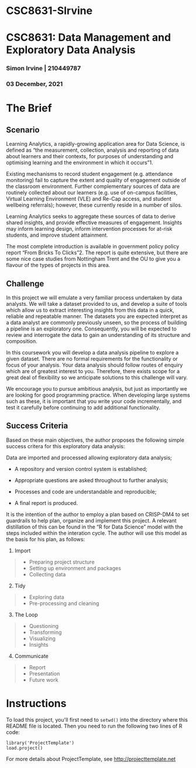 # CSC8631-SIrvine

# CSC8631: Data Management and Exploratory Data Analysis
### Simon Irvine | 210449787
### 03 December, 2021

# The Brief
## Scenario
Learning Analytics, a rapidly-growing application area for Data Science, is defined as “the measurement, collection, analysis and reporting of data about learners and their contexts, for purposes of understanding and optimising learning and the environment in which it occurs”1.

Existing mechanisms to record student engagement (e.g. attendance monitoring) fail to capture the extent and quality of engagement outside of the classroom environment. Further complementary sources of data are routinely collected about our learners (e.g. use of on-campus facilities, Virtual Learning Environment (VLE) and Re-Cap access, and student wellbeing referrals); however, these currently reside in a number of silos.

Learning Analytics seeks to aggregate these sources of data to derive shared insights, and provide effective measures of engagement. Insights may inform learning design, inform intervention processes for at-risk students, and improve student attainment.

The most complete introduction is available in government policy policy report “From Bricks To Clicks”2. The report is quite extensive, but there are some nice case studies from Nottingham Trent and the OU to give you a flavour of the types of projects in this area.

## Challenge
In this project we will emulate a very familiar process undertaken by data analysts. We will take a dataset provided to us, and develop a suite of tools which allow us to extract interesting insights from this data in a quick, reliable and repeatable manner. The datasets you are expected interpret as a data analyst are commonly previously unseen, so the process of building a pipeline is an exploratory one. Consequently, you will be expected to review and interrogate the data to gain an understanding of its structure and composition.

In this coursework you will develop a data analysis pipeline to explore a given dataset. There are no formal requirements for the functionality or focus of your analysis. Your data analysis should follow routes of enquiry which are of greatest interest to you. Therefore, there exists scope for a great deal of flexibility so we anticipate solutions to this challenge will vary.

We encourage you to pursue ambitious analysis, but just as importantly we are looking for good programming practice. When developing large systems such as these, it is important that you write your code incrementally, and test it carefully before continuing to add additional functionality.

## Success Criteria
Based on these main objectives, the author proposes the following simple success critera for this exploratory data analysis:

Data are imported and processed allowing exploratory data analysis;

- A repository and version control system is established;

- Appropriate questions are asked throughout to further analysis;

- Processes and code are understandable and reproducible;

- A final report is produced.

It is the intention of the author to employ a plan based on CRISP-DM4 to set guardrails to help plan, organize and implement this project. A relevant distillation of this can be found in the “R for Data Science” model with the steps included within the interation cycle. The author will use this model as the basis for his plan, as follows:

1. Import
> - Preparing project structure
> - Setting up environment and packages
> - Collecting data
2. Tidy
> - Exploring data
> - Pre-processing and cleaning
3. The Loop
> - Questioning
> - Transforming
> - Visualizing
> - Insights
4. Communicate
> - Report
> - Presentation
> - Future work

# Instructions
To load this project, you'll first need to `setwd()` into the directory
where this README file is located. Then you need to run the following two
lines of R code:

	library('ProjectTemplate')
	load.project()


For more details about ProjectTemplate, see http://projecttemplate.net
